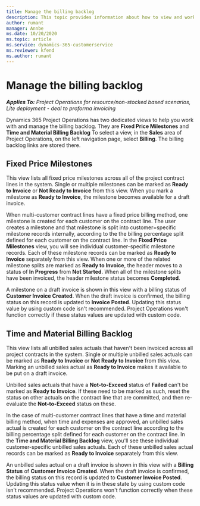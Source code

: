 ```yaml
---
title: Manage the billing backlog
description: This topic provides information about how to view and work with the billing backlog in Project Operations.
author: rumant
manager: Annbe
ms.date: 10/20/2020
ms.topic: article
ms.service: dynamics-365-customerservice
ms.reviewer: kfend 
ms.author: rumant
---
```


# Manage the billing backlog

_**Applies To:** Project Operations for resource/non-stocked based scenarios, Lite deployment - deal to proforma invoicing_

Dynamics 365 Project Operations has two dedicated views to help you work with and manage the billing backlog. They are **Fixed Price Milestones** and **Time and Material Billing Backlog** To select a view, in the **Sales** area of Project Operations, on the left navigation page, select **Billing**. The billing backlog links are stored there.

## Fixed Price Milestones

This view lists all fixed price milestones across all of the project contract lines in the system. Single or multiple milestones can be marked as **Ready to Invoice** or **Not Ready to Invoice** from this view. When you mark a milestone as **Ready to Invoice**, the milestone becomes available for a draft invoice.

When multi-customer contract lines have a fixed price billing method, one milestone is created for each customer on the contract line. The user creates a milestone and that milestone is split into customer=specific milestone records internally, according to the the billing percentage split defined for each customer on the contract line. In the **Fixed Price Milestones** view, you will see individual customer-specific milestone records. Each of these milestone records can be marked as **Ready to Invoice** separately from this view. When one or more of the related milestone splits are marked as **Ready to Invoice**, the header moves to a status of **In Progress** from **Not Started**. When all of the milestone splits have been invoiced, the header milestone status becomes **Completed**.

A milestone on a draft invoice is shown in this view with a billing status of **Customer Invoice Created**. When the draft invoice is confirmed, the billing status on this record is updated to **Invoice Posted**. Updating this status value by using custom code isn't recommended. Project Operations won't function correctly if these status values are updated with custom code.

## Time and Material Billing Backlog

This view lists all unbilled sales actuals that haven't been invoiced across all project contracts in the system. Single or multiple unbilled sales actuals can be marked as **Ready to Invoice** or **Not Ready to Invoice** from this view. Marking an unbilled sales actual as **Ready to Invoice** makes it available to be put on a draft invoice.

Unbilled sales actuals that have a **Not-to-Exceed** status of **Failed** can't be marked as **Ready to Invoice**. If these need to be marked as such, reset the status on other actuals on the contract line that are committed, and then re-evaluate the **Not-to-Exceed** status on these.

In the case of multi-customer contract lines that have a time and material billing method, when time and expenses are approved, an unbilled sales actual is created for each customer on the contract line according to the billing percentage split defined for each customer on the contract line. In the **Time and Material Billing Backlog** view, you'll see these individual customer-specific unbilled sales actuals. Each of these unbilled sales actual records can be marked as **Ready to Invoice** separately from this view.

An unbilled sales actual on a draft invoice is shown in this view with a **Billing Status** of **Customer Invoice Created**. When the draft invoice is confirmed, the billing status on this record is updated to **Customer Invoice Posted**. Updating this status value when it is in these state by using custom code isn't recommended. Project Operations won't function correctly when these status values are updated with custom code.

